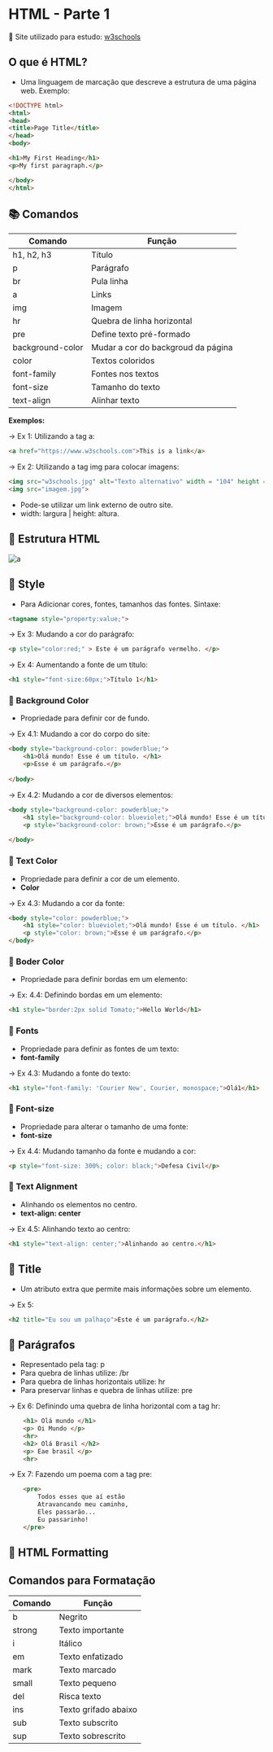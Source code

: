 # HTML - Parte 1

📌 Site utilizado para estudo: [w3schools](https://www.w3schools.com/html/default.asp)

## O que é HTML? 
- Uma linguagem de marcação que descreve a estrutura de uma página web.
Exemplo:

``` html
<!DOCTYPE html>
<html>
<head>
<title>Page Title</title>
</head>
<body>

<h1>My First Heading</h1>
<p>My first paragraph.</p>

</body>
</html>
```
## 📚 Comandos 

| Comando | Função |
|---------| -------|
| h1, h2, h3 | Título |
| p | Parágrafo |
| br | Pula linha|
| a | Links |
| img | Imagem |
| hr  | Quebra de linha horizontal |
| pre | Define texto pré-formado |
| background-color | Mudar a cor do backgroud da página |
| color | Textos coloridos |
| font-family | Fontes nos textos |
| font-size | Tamanho do texto |
| text-align | Alinhar texto |



**Exemplos:**

-> Ex 1: Utilizando a tag a:
``` html
<a href="https://www.w3schools.com">This is a link</a>
```
-> Ex 2: Utilizando a tag img para colocar imagens:
``` html
<img src="w3schools.jpg" alt="Texto alternativo" width = "104" height = "142" <img>
<img src="imagem.jpg">
```  
* Pode-se utilizar um link externo de outro site.
* width: largura | height: altura.

## 🔎 Estrutura HTML
![a](https://pensandonaweb.com.br/content/images/2014/Aug/html-hierarchy.png)

## 🎨 Style
* Para Adicionar cores, fontes, tamanhos das fontes.
Sintaxe:
``` html
<tagname style="property:value;">
```
-> Ex 3: Mudando a cor do parágrafo:
``` html
<p style="color:red;" > Este é um parágrafo vermelho. </p>
```
-> Ex 4: Aumentando a fonte de um título: 
``` html
<h1 style="font-size:60px;">Título 1</h1>
```

### 🍄 Background Color
* Propriedade para definir cor de fundo. 

-> Ex 4.1: Mudando a cor do corpo do site:
``` html
<body style="background-color: powderblue;">
    <h1>Olá mundo! Esse é um título. </h1>
    <p>Esse é um parágrafo.</p>
    
</body>
```

-> Ex 4.2: Mudando a cor de diversos elementos:
``` html
<body style="background-color: powderblue;">
    <h1 style="background-color: blueviolet;">Olá mundo! Esse é um título. </h1>
    <p style="background-color: brown;">Esse é um parágrafo.</p>
    
</body>
```
### 🍄 Text Color
* Propriedade para definir a cor de um elemento.
* **Color**

-> Ex 4.3: Mudando a cor da fonte: 
``` html
<body style="color: powderblue;">
    <h1 style="color: blueviolet;">Olá mundo! Esse é um título. </h1>
    <p style="color: brown;">Esse é um parágrafo.</p>   
</body>
```
### 🍄 Boder Color
*  Propriedade para definir bordas em um elemento:
  
-> Ex: 4.4: Definindo bordas em um elemento:
``` html
<h1 style="border:2px solid Tomato;">Hello World</h1>
```

### 🍄 Fonts 
* Propriedade para definir as fontes de um texto: 
* **font-family**

-> Ex 4.3: Mudando a fonte do texto:
``` html
<h1 style="font-family: 'Courier New', Courier, monospace;">Olá1</h1>
```

### 🍄 Font-size
* Propriedade para alterar o tamanho de uma fonte:
* **font-size**

-> Ex 4.4: Mudando tamanho da fonte e mudando a cor:
``` html
<p style="font-size: 300%; color: black;">Defesa Civil</p>
``` 

### 🍄 Text Alignment
* Alinhando os elementos no centro. 
* **text-align: center**

-> Ex 4.5: Alinhando texto ao centro:
``` html
<h1 style="text-align: center;">Alinhando ao centro.</h1>
```

## 📒 Title
* Um atributo extra que permite mais informações sobre um elemento.

-> Ex 5: 
``` html
<h2 title="Eu sou um palhaço">Este é um parágrafo.</h2>
``` 

## 📕 Parágrafos
* Representado pela tag: p
* Para quebra de linhas utilize: /br
* Para quebra de linhas horizontais utilize: hr
* Para preservar linhas e quebra de linhas utilize: pre

-> Ex 6: Definindo uma quebra de linha horizontal com a tag hr: 

``` html
    <h1> Olá mundo </h1>
    <p> Oi Mundo </p>
    <hr>
    <h2> Olá Brasil </h2>
    <p> Eae brasil </p>
    <hr>
``` 

-> Ex 7: Fazendo um poema com a tag pre:
``` html
    <pre>
        Todos esses que aí estão
        Atravancando meu caminho,
        Eles passarão...
        Eu passarinho!
    </pre>

```


##  📏 HTML Formatting

## Comandos para Formatação

| Comando | Função |
|---------|---------|
| b | Negrito |
| strong | Texto importante |
| i | Itálico |
| em | Texto enfatizado |
| mark | Texto marcado |
| small | Texto pequeno |
| del | Risca texto |
| ins | Texto grifado abaixo |
| sub | Texto subscrito |
| sup | Texto sobrescrito |


